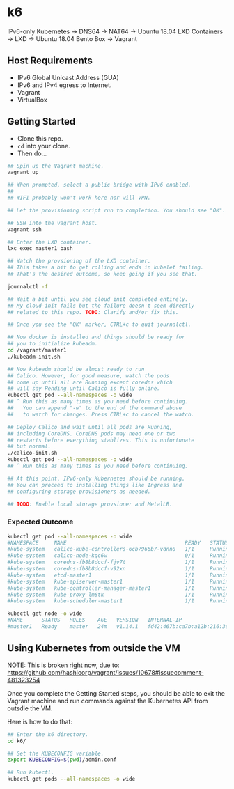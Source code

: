 # k6
IPv6-only Kubernetes -> DNS64 -> NAT64 -> Ubuntu 18.04 LXD Containers -> LXD -> Ubuntu 18.04 Bento Box -> Vagrant

## Host Requirements

- IPv6 Global Unicast Address (GUA)
- IPv6 and IPv4 egress to Internet.
- Vagrant
- VirtualBox

## Getting Started

- Clone this repo.
- `cd` into your clone.
- Then do...

```bash
## Spin up the Vagrant machine.
vagrant up

## When prompted, select a public bridge with IPv6 enabled.
##
## WIFI probably won't work here nor will VPN.

## Let the provisioning script run to completion. You should see "OK".

## SSH into the vagrant host.
vagrant ssh

## Enter the LXD container.
lxc exec master1 bash

## Watch the provsioning of the LXD container.
## This takes a bit to get rolling and ends in kubelet failing.
## That's the desired outcome, so keep going if you see that.

journalctl -f

## Wait a bit until you see cloud init completed entirely.
## My cloud-init fails but the failure doesn't seem directly
## related to this repo. TODO: Clarify and/or fix this.

## Once you see the "OK" marker, CTRL+c to quit journalctl.

## Now docker is installed and things should be ready for
## you to initialize kubeadm.
cd /vagrant/master1
./kubeadm-init.sh

## Now kubeadm should be almost ready to run
## Calico. However, for good measure, watch the pods
## come up until all are Running except coredns which
## will say Pending until Calico is fully online.
kubectl get pod --all-namespaces -o wide
## ^ Run this as many times as you need before continuing.
##   You can append "-w" to the end of the command above
##   to watch for changes. Press CTRL+c to cancel the watch.

## Deploy Calico and wait until all pods are Running,
## including CoreDNS. CoreDNS pods may need one or two
## restarts before everything stablizes. This is unfortunate
## but normal.
./calico-init.sh
kubectl get pod --all-namespaces -o wide
## ^ Run this as many times as you need before continuing.

## At this point, IPv6-only Kubernetes should be running.
## You can proceed to installing things like Ingress and
## configuring storage provisioners as needed.

## TODO: Enable local storage provsioner and MetalLB.
```

### Expected Outcome

```bash
kubectl get pod --all-namespaces -o wide
#NAMESPACE     NAME                                      READY   STATUS    RESTARTS   AGE   IP                                       NODE      NOMINATED NODE   READINESS GATES
#kube-system   calico-kube-controllers-6cb7966b7-vdnn8   1/1     Running   0          22m   fd2e:236d:b96f:b9d1::1:2840              master1   <none>           <none>
#kube-system   calico-node-kqc6w                         0/1     Running   0          22m   fd42:467b:ca7b:a12b:216:3eff:feb0:12af   master1   <none>           <none>
#kube-system   coredns-fb8b8dccf-fjv7t                   1/1     Running   1          23m   fd2e:236d:b96f:b9d1::1:2842              master1   <none>           <none>
#kube-system   coredns-fb8b8dccf-v92xn                   1/1     Running   1          23m   fd2e:236d:b96f:b9d1::1:2841              master1   <none>           <none>
#kube-system   etcd-master1                              1/1     Running   0          23m   fd42:467b:ca7b:a12b:216:3eff:feb0:12af   master1   <none>           <none>
#kube-system   kube-apiserver-master1                    1/1     Running   0          22m   fd42:467b:ca7b:a12b:216:3eff:feb0:12af   master1   <none>           <none>
#kube-system   kube-controller-manager-master1           1/1     Running   0          22m   fd42:467b:ca7b:a12b:216:3eff:feb0:12af   master1   <none>           <none>
#kube-system   kube-proxy-lm6tk                          1/1     Running   0          23m   fd42:467b:ca7b:a12b:216:3eff:feb0:12af   master1   <none>           <none>
#kube-system   kube-scheduler-master1                    1/1     Running   0          23m   fd42:467b:ca7b:a12b:216:3eff:feb0:12af   master1   <none>           <none>
```

```bash
kubectl get node -o wide
#NAME      STATUS   ROLES    AGE   VERSION   INTERNAL-IP                              EXTERNAL-IP   OS-IMAGE             KERNEL-VERSION      CONTAINER-RUNTIME
#master1   Ready    master   24m   v1.14.1   fd42:467b:ca7b:a12b:216:3eff:feb0:12af   <none>        Ubuntu 18.04.2 LTS   4.15.0-29-generic   docker://18.9.4
```

## Using Kubernetes from outside the VM

NOTE: This is broken right now, due to: https://github.com/hashicorp/vagrant/issues/10678#issuecomment-481323254

Once you complete the Getting Started steps, you should be able to exit the Vagrant machine and run commands against the Kubernetes API from outsdie the VM.

Here is how to do that:

```bash
## Enter the k6 directory.
cd k6/

## Set the KUBECONFIG variable.
export KUBECONFIG=$(pwd)/admin.conf

## Run kubectl.
kubectl get pods --all-namespaces -o wide
```
